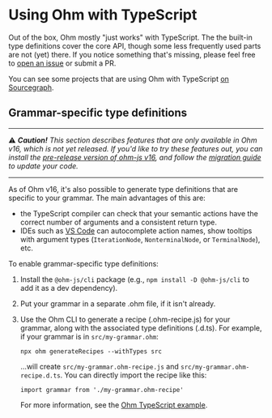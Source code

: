# Using Ohm with TypeScript

Out of the box, Ohm mostly "just works" with TypeScript. The the built-in type definitions cover the core API, though some less frequently used parts are not (yet) there. If you notice something that's missing, please feel free to [open an issue](https://github.com/harc/ohm/issues/new) or submit a PR.

You can see some projects that are using Ohm with TypeScript [on Sourcegraph](https://sourcegraph.com/search?q=context:global+ohm-js+lang:TypeScript+-repo:%5Egithub%5C.com/harc/ohm%24+select:repo+&patternType=literal).

## Grammar-specific type definitions

---

⚠️ _**Caution!** This section describes features that are only available in Ohm v16, which is not yet released. If you'd like to try these features out, you can install the [pre-release version of ohm-js v16](https://github.com/harc/ohm/blob/master/packages/ohm-js/package.json#L3), and follow the [migration guide](https://github.com/harc/ohm/blob/master/doc/releases/ohm-js-16.0.md#upgrading) to update your code._

---

As of Ohm v16, it's also possible to generate type definitions that are specific to your grammar. The main advantages of this are:

- the TypeScript compiler can check that your semantic actions have the correct number of arguments and a consistent return type.
- IDEs such as [VS Code](https://code.visualstudio.com/) can autocomplete action names, show tooltips with argument types (`IterationNode`, `NonterminalNode`, or `TerminalNode`), etc.

To enable grammar-specific type definitions:

1. Install the `@ohm-js/cli` package (e.g., `npm install -D @ohm-js/cli` to add it as a dev dependency).
2. Put your grammar in a separate .ohm file, if it isn't already.
3. Use the Ohm CLI to generate a recipe (.ohm-recipe.js) for your grammar, along with the associated type definitions (.d.ts). For example, if your grammar is in `src/my-grammar.ohm`:
   
   ```
   npx ohm generateRecipes --withTypes src
   ```
   
   ...will create `src/my-grammar.ohm-recipe.js` and `src/my-grammar.ohm-recipe.d.ts`. You can directly import the recipe like this:
   
   ```
   import grammar from './my-grammar.ohm-recipe'
   ```
   
   For more information, see the [Ohm TypeScript example](https://github.com/harc/ohm/blob/master/examples/typescript/src/arithmetic.ts).
